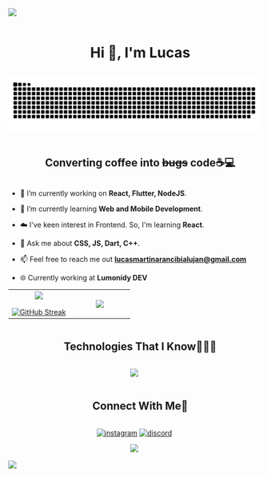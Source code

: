 
<!--horizontal divider(gradiant)-->
<img src="https://user-images.githubusercontent.com/73097560/115834477-dbab4500-a447-11eb-908a-139a6edaec5c.gif">

<!--h1 without bottom border-->
<div id="user-content-toc">
  <ul align="center">
    <summary><h1 style="display: inline-block">Hi 👋, I'm Lucas</h1></summary>
  </ul>
</div>

<!--- snake -->
<picture>
  <source
    media="(prefers-color-scheme: dark)"
    srcset="https://raw.githubusercontent.com/platane/snk/output/github-contribution-grid-snake-dark.svg"
  />
  <source
    media="(prefers-color-scheme: light)"
    srcset="https://raw.githubusercontent.com/platane/snk/output/github-contribution-grid-snake.svg"
  />
  <img
    alt="github contribution grid snake animation"
    src="https://raw.githubusercontent.com/platane/snk/output/github-contribution-grid-snake.svg"
  />
</picture>

<!--h2 without bottom border-->
<div id="user-content-toc">
  <ul align="center">
    <summary><h2 style="display: inline-block">Converting coffee into <del>bugs</del> code☕💻</h2></summary>
  </ul>
</div>


<!--Intro start-->
- 🔭 I’m currently working on **React, Flutter, NodeJS**.

- 🌱 I’m currently learning **Web and Mobile Development**.

- ☁️ I've keen interest in Frontend. So, I'm learning **React**.

- 💬 Ask me about **CSS, JS, Dart, C++**.

- 📫 Feel free to reach me out **lucasmartinarancibialujan@gmail.com**

- 🌐 Currently working at **Lumonidy DEV**
<!--Intro end-->



<!--- stats & Trophy (start) -->
<p align="center">
  <!--- stats (start) -->
<table align="center">
<tr border="none">
<td width="50%" align="center">
  
  <img  align="center"  src="https://github-readme-stats.vercel.app/api?username=Bruxar&theme=dark&show_icons=true&count_private=true" />
  <br></br>
  <a href="https://git.io/streak-stats"><img src="https://streak-stats.demolab.com?user=Bruxar&theme=dark" alt="GitHub Streak" /></a>
</td>

<td width="50%" align="center">

  <img  align="center"  src="https://github-readme-stats.vercel.app/api/top-langs/?username=Bruxar&layout=pie&theme=dark&hide_border=false&no-bg=true&no-frame=true&langs_count=6"/>
  
  </td>
</tr>
</table>
<!--- stats (end) -->

</p>        
<!--- stats (end) -->


<!--h1 without bottom border-->
<div id="user-content-toc">
  <ul align="center">
    <summary><h2 style="display: inline-block">Technologies That I Know👨🏻‍💻</h2></summary>
  </ul>
</div>
<!--tech stack icons-->
<div align="center">
<p align="center">
  <a href="https://skillicons.dev">
    <img src="https://skillicons.dev/icons?i=css,js,html,react,flutter,nodejs,pug,sass,tailwind,bootstrap,php,mysql,c,cpp,python,gulp,git,figma,wordpress,vscode&perline=8" />
  </a>
</p>
</div>


<!-- Connect with me -->
<!--h2 without bottom border-->
<div id="user-content-toc">
  <ul align="center">
    <summary><h2 style="display: inline-block">Connect With Me🤝</h2></summary>
  </ul>
</div>

<!--icons and links-->
<p align="center">
<a href="https://www.instagram.com/1miserableconsuerte/" target="blank"><img align="center" src="https://user-images.githubusercontent.com/88904952/234981169-2dd1e58f-4b7e-468c-8213-034ba62156c3.png" alt="instagram" height="50" width="50" /></a>
<a href="https://discord.gg/Q9GdeYxy" target="blank"><img align="center" src="https://user-images.githubusercontent.com/88904952/234982627-019fd336-6248-453c-9b05-97c13fd1d207.png" alt="discord" height="50" width="50" /></a>
  
</p>

<!--profile visit count-->
<div align="center">
  
[![](https://visitcount.itsvg.in/api?id=Bruxar&icon=3&color=6)](https://visitcount.itsvg.in)
  
</div>

<!--horizontal divider(gradiant)-->
<img src="https://user-images.githubusercontent.com/73097560/115834477-dbab4500-a447-11eb-908a-139a6edaec5c.gif">
